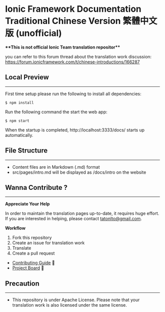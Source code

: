 # Ionic Framework Documentation Traditional Chinese Version 繁體中文版 (unofficial)

__\*\*This is not official Ionic Team translation repositor\*\*__

you can refer to this forum thread about the translation work discussion: https://forum.ionicframework.com/t/chinese-introductions/166287


## Local Preview

---

First time setup please run the following to install all dependencies:

```
$ npm install
```

Run the following command the start the web app:

```
$ npm start
```

When the startup is completed, http://localhost:3333/docs/ starts up automatically.


## File Structure

---

- Content files are in Markdown (.md) format
- src/pages/intro.md will be displayed as /docs/intro on the website


## Wanna Contribute ?

---

__Appreciate Your Help__

In order to maintain the translation pages up-to-date, it requires huge effort. If you are interested in helping, please contact tatonlto@gmail.com.


__Workflow__

1. Fork this repository
2. Create an issue for translation work
3. Translate
4. Create a pull request

- [Contributing Guide](https://github.com/ionic-hk/ionic-docs/blob/master/CONTRIBUTING.md) :flashlight:
- [Project Board](https://github.com/ionic-team/ionic-docs/projects/3) :pushpin:


## Precaution

---

- This repository is under Apache License. Please note that your translation work is also licensed under the same license.
